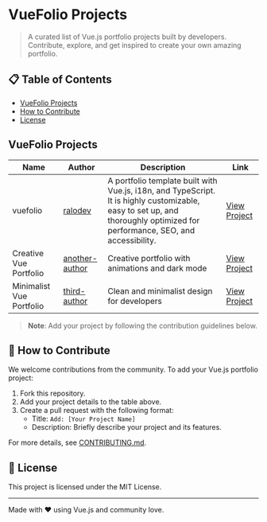 # VueFolio Projects

> A curated list of Vue.js portfolio projects built by developers. Contribute, explore, and get inspired to create your own amazing portfolio.

## 📋 Table of Contents

- [VueFolio Projects](#-vuefolio-projects)
- [How to Contribute](#-how-to-contribute)
- [License](#-license)

## VueFolio Projects

| Name | Author | Description | Link |
|------|--------|-------------|------|
| vuefolio | [ralodev](https://github.com/ralodev) | A portfolio template built with Vue.js, i18n, and TypeScript. It is highly customizable, easy to set up, and thoroughly optimized for performance, SEO, and accessibility. | [View Project](https://github.com/ralodev/vuefolio) |
| Creative Vue Portfolio | [another-author](https://github.com/another-author) | Creative portfolio with animations and dark mode | [View Project](https://example.com) |
| Minimalist Vue Portfolio | [third-author](https://github.com/third-author) | Clean and minimalist design for developers | [View Project](https://example.com) |

> **Note**: Add your project by following the contribution guidelines below.

## 🤝 How to Contribute

We welcome contributions from the community. To add your Vue.js portfolio project:

1. Fork this repository.
2. Add your project details to the table above.
3. Create a pull request with the following format:
   - Title: `Add: [Your Project Name]`
   - Description: Briefly describe your project and its features.

For more details, see [CONTRIBUTING.md](./CONTRIBUTING.md).

## 📄 License

This project is licensed under the MIT License.

---

Made with ❤️ using Vue.js and community love.
